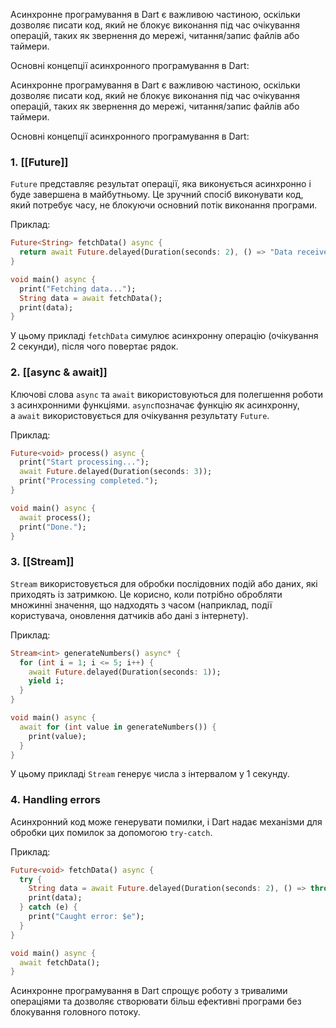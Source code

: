 Асинхронне програмування в Dart є важливою частиною, оскільки дозволяє писати код, який не блокує виконання під час очікування операцій, таких як звернення до мережі, читання/запис файлів або таймери.

Основні концепції асинхронного програмування в Dart:

Асинхронне програмування в Dart є важливою частиною, оскільки дозволяє писати код, який не блокує виконання під час очікування операцій, таких як звернення до мережі, читання/запис файлів або таймери.

Основні концепції асинхронного програмування в Dart:

### 1. **[[Future]]**

`Future` представляє результат операції, яка виконується асинхронно і буде завершена в майбутньому. Це зручний спосіб виконувати код, який потребує часу, не блокуючи основний потік виконання програми.

Приклад:

```dart
Future<String> fetchData() async {
  return await Future.delayed(Duration(seconds: 2), () => "Data received");
}

void main() async {
  print("Fetching data...");
  String data = await fetchData();
  print(data);
}
```

У цьому прикладі `fetchData` симулює асинхронну операцію (очікування 2 секунди), після чого повертає рядок.

### 2. **[[async & await]]**

Ключові слова `async` та `await` використовуються для полегшення роботи з асинхронними функціями. `async`позначає функцію як асинхронну, а `await` використовується для очікування результату `Future`.

Приклад:

```dart
Future<void> process() async {
  print("Start processing...");
  await Future.delayed(Duration(seconds: 3));
  print("Processing completed.");
}

void main() async {
  await process();
  print("Done.");
}
```

### 3. **[[Stream]]**

`Stream` використовується для обробки послідовних подій або даних, які приходять із затримкою. Це корисно, коли потрібно обробляти множинні значення, що надходять з часом (наприклад, події користувача, оновлення датчиків або дані з інтернету).

Приклад:

```dart
Stream<int> generateNumbers() async* {
  for (int i = 1; i <= 5; i++) {
    await Future.delayed(Duration(seconds: 1));
    yield i;
  }
}

void main() async {
  await for (int value in generateNumbers()) {
    print(value);
  }
}
```

У цьому прикладі `Stream` генерує числа з інтервалом у 1 секунду.

### 4. **Handling errors**

Асинхронний код може генерувати помилки, і Dart надає механізми для обробки цих помилок за допомогою `try-catch`.

Приклад:

```dart
Future<void> fetchData() async {
  try {
    String data = await Future.delayed(Duration(seconds: 2), () => throw Exception("Error!"));
    print(data);
  } catch (e) {
    print("Caught error: $e");
  }
}

void main() async {
  await fetchData();
}
```

Асинхронне програмування в Dart спрощує роботу з тривалими операціями та дозволяє створювати більш ефективні програми без блокування головного потоку.